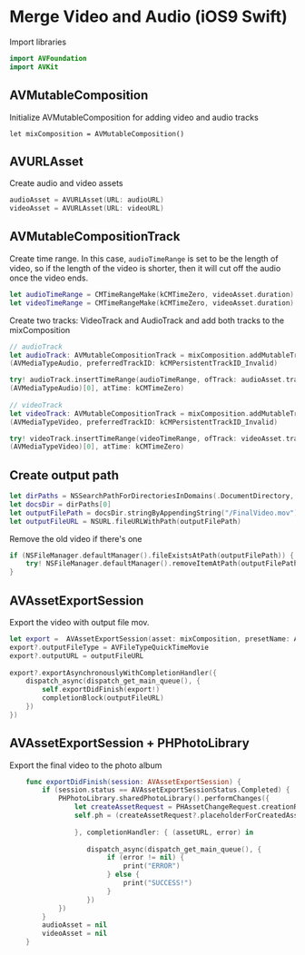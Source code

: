 # Merge Video and Audio (iOS9 Swift)

Import libraries
````Swift
import AVFoundation
import AVKit
````

## AVMutableComposition

Initialize AVMutableComposition for adding video and audio tracks

`let mixComposition = AVMutableComposition()`


## AVURLAsset

Create audio and video assets 

````Swift
audioAsset = AVURLAsset(URL: audioURL)
videoAsset = AVURLAsset(URL: videoURL)
````


## AVMutableCompositionTrack

Create time range. In this case, `audioTimeRange` is set to be the length of video,
so if the length of the video is shorter, then it will cut off the audio once the video ends.

````Swift
let audioTimeRange = CMTimeRangeMake(kCMTimeZero, videoAsset.duration)
let videoTimeRange = CMTimeRangeMake(kCMTimeZero, videoAsset.duration)
````

Create two tracks: VideoTrack and AudioTrack and add both tracks to the mixComposition

````Swift
// audioTrack
let audioTrack: AVMutableCompositionTrack = mixComposition.addMutableTrackWithMediaType
(AVMediaTypeAudio, preferredTrackID: kCMPersistentTrackID_Invalid)

try! audioTrack.insertTimeRange(audioTimeRange, ofTrack: audioAsset.tracksWithMediaType
(AVMediaTypeAudio)[0], atTime: kCMTimeZero)
        
// videoTrack
let videoTrack: AVMutableCompositionTrack = mixComposition.addMutableTrackWithMediaType
(AVMediaTypeVideo, preferredTrackID: kCMPersistentTrackID_Invalid)

try! videoTrack.insertTimeRange(videoTimeRange, ofTrack: videoAsset.tracksWithMediaType
(AVMediaTypeVideo)[0], atTime: kCMTimeZero)
````


## Create output path

````swift
let dirPaths = NSSearchPathForDirectoriesInDomains(.DocumentDirectory, .UserDomainMask, true)
let docsDir = dirPaths[0]
let outputFilePath = docsDir.stringByAppendingString("/FinalVideo.mov")
let outputFileURL = NSURL.fileURLWithPath(outputFilePath)
````

Remove the old video if there's one
````swift
if (NSFileManager.defaultManager().fileExistsAtPath(outputFilePath)) {
    try! NSFileManager.defaultManager().removeItemAtPath(outputFilePath)
}
````


## AVAssetExportSession
Export the video with output file mov.

````Swift
let export =  AVAssetExportSession(asset: mixComposition, presetName: AVAssetExportPresetHighestQuality)
export?.outputFileType = AVFileTypeQuickTimeMovie
export?.outputURL = outputFileURL
        
export?.exportAsynchronouslyWithCompletionHandler({ 
    dispatch_async(dispatch_get_main_queue(), { 
        self.exportDidFinish(export!)
        completionBlock(outputFileURL)
    })
})
````


## AVAssetExportSession + PHPhotoLibrary
Export the final video to the photo album

````swift
    func exportDidFinish(session: AVAssetExportSession) {
        if (session.status == AVAssetExportSessionStatus.Completed) {
            PHPhotoLibrary.sharedPhotoLibrary().performChanges({ 
                let createAssetRequest = PHAssetChangeRequest.creationRequestForAssetFromVideoAtFileURL(session.outputURL!)
                self.ph = (createAssetRequest?.placeholderForCreatedAsset)!
                
                }, completionHandler: { (assetURL, error) in
                    
                   dispatch_async(dispatch_get_main_queue(), { 
                        if (error != nil) {
                            print("ERROR")
                        } else {
                            print("SUCCESS!")
                        }
                   })
            })
        }
        audioAsset = nil
        videoAsset = nil
    }
````


